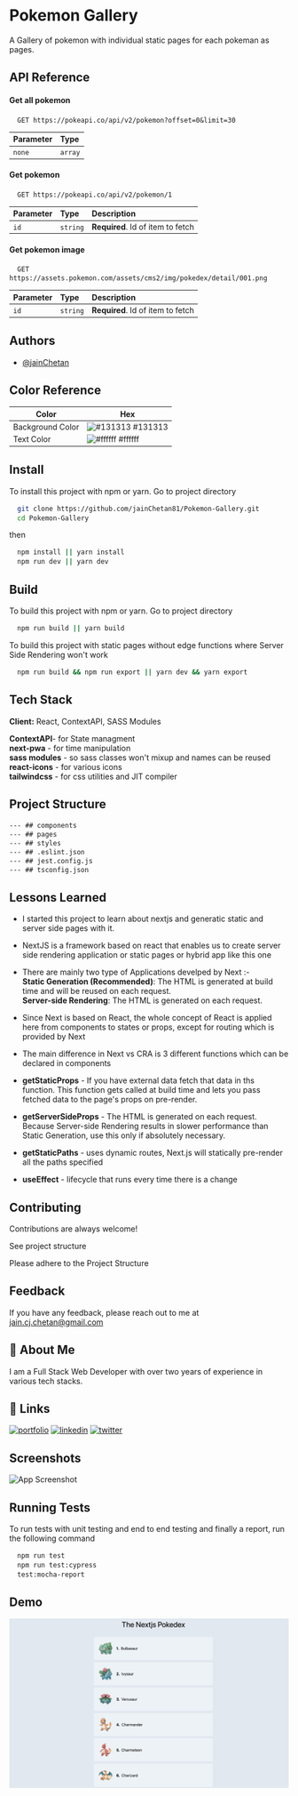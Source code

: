 
# Pokemon Gallery

A Gallery of pokemon with individual static pages for each pokeman as pages.


## API Reference

#### Get all pokemon

```http
  GET https://pokeapi.co/api/v2/pokemon?offset=0&limit=30
```

| Parameter | Type     |
| :-------- | :------- |
| `none` | `array`     |

#### Get pokemon

```http
  GET https://pokeapi.co/api/v2/pokemon/1
```

| Parameter | Type     | Description                       |
| :-------- | :------- | :-------------------------------- |
| `id`      | `string` | **Required**. Id of item to fetch |


#### Get pokemon image
```http
  GET  https://assets.pokemon.com/assets/cms2/img/pokedex/detail/001.png
  ```

| Parameter | Type     | Description                       |
| :-------- | :------- | :-------------------------------- |
| `id`      | `string` | **Required**. Id of item to fetch |
## Authors

- [@jainChetan](https://thechetanjain.in)

## Color Reference

| Color             | Hex                                                                |
| ----------------- | ------------------------------------------------------------------ |
| Background Color| ![#131313](https://via.placeholder.com/10/131313?text=+) #131313 |
| Text Color | ![#ffffff](https://via.placeholder.com/10/ffffff?text=+) #ffffff|


## Install

To install this project with npm or yarn.
Go to project directory


```bash
  git clone https://github.com/jainChetan81/Pokemon-Gallery.git
  cd Pokemon-Gallery
```

then

```bash
  npm install || yarn install
  npm run dev || yarn dev
```


## Build

To build this project with npm or yarn.
Go to project directory

```bash
  npm run build || yarn build
```
To build this project with static pages without edge functions where Server Side Rendering won't work
```bash
  npm run build && npm run export || yarn dev && yarn export
```


## Tech Stack

**Client:** React, ContextAPI, SASS Modules

**ContextAPI**- for State managment\
**next-pwa** - for time manipulation\
**sass modules** - so sass classes won't mixup and names can be reused\
**react-icons** - for various icons\
**tailwindcss** - for css utilities and JIT compiler

## Project Structure
    --- ## components
    --- ## pages
    --- ## styles
    --- ## .eslint.json
    --- ## jest.config.js
    --- ## tsconfig.json

## Lessons Learned

- I started this project to learn about nextjs and generatic static and server side pages with it.
- NextJS is a framework based on react that enables us to create server side rendering application or static pages or hybrid app like this one
- There are mainly two type of Applications develped by Next :- \
    **Static Generation (Recommended)**: The HTML is generated at build time and will be reused on each request. \
    **Server-side Rendering**: The HTML is generated on each request.

- Since Next is based on React, the whole concept of React is applied here from components to states or props, except for routing which is provided by Next
- The main difference in Next vs CRA is 3 different functions which can be declared in components
- **getStaticProps** - If you have external data fetch that data in ths function. This function gets called at build time and lets you pass fetched data to the page's props on pre-render.
- **getServerSideProps** - The HTML is generated on each request. Because Server-side Rendering results in slower performance than Static Generation, use this only if absolutely necessary.
- **getStaticPaths** - uses dynamic routes, Next.js will statically pre-render all the paths specified
- **useEffect** - lifecycle that runs every time there is a change



## Contributing

Contributions are always welcome!

See project structure

Please adhere to the Project Structure


## Feedback

If you have any feedback, please reach out to me at jain.cj.chetan@gmail.com


## 🚀 About Me
I am a Full Stack Web Developer with over two years of experience in various tech stacks.


## 🔗 Links
[![portfolio](https://img.shields.io/badge/my_portfolio-000?style=for-the-badge&logo=ko-fi&logoColor=white)](https://thechetanjain.in/)
[![linkedin](https://img.shields.io/badge/linkedin-0A66C2?style=for-the-badge&logo=linkedin&logoColor=white)](https://thechetanjain.in/linkedin/)
[![twitter](https://img.shields.io/badge/twitter-1DA1F2?style=for-the-badge&logo=twitter&logoColor=white)](https://thechetanjain.in/github)


## Screenshots

![App Screenshot](https://www.loom.com/share/40061bb9767548d78411212bb7f316ae)

## Running Tests

To run tests with unit testing and end to end testing and finally a report, run the following command

```bash
  npm run test
  npm run test:cypress
  test:mocha-report
```

## Demo

![cover image](./images/cover.jpg)
